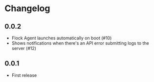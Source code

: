 # Changelog

## 0.0.2

* Flock Agent launches automatically on boot (#10)
* Shows notifications when there's an API error submitting logs to the server (#12)

## 0.0.1

* First release
